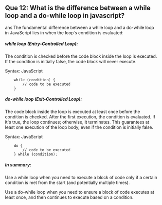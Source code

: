 ## Que 12: What is the difference between a while loop and a do-while loop in javascript?

ans.The fundamental difference between a while loop and a do-while loop in JavaScript lies in when the loop's condition is evaluated:

##### while loop (Entry-Controlled Loop):
The condition is checked before the code block inside the loop is executed.
If the condition is initially false, the code block will never execute.

Syntax:
JavaScript

        while (condition) {
            // code to be executed
        }

##### do-while loop (Exit-Controlled Loop):
The code block inside the loop is executed at least once before the condition is checked. 
After the first execution, the condition is evaluated. If it's true, the loop continues; otherwise, it terminates.
This guarantees at least one execution of the loop body, even if the condition is initially false.

Syntax:
JavaScript

        do {
            // code to be executed
        } while (condition);

##### In summary:
Use a while loop when you need to execute a block of code only if a certain condition is met from the start (and potentially multiple times).

Use a do-while loop when you need to ensure a block of code executes at least once, and then continues to execute based on a condition.